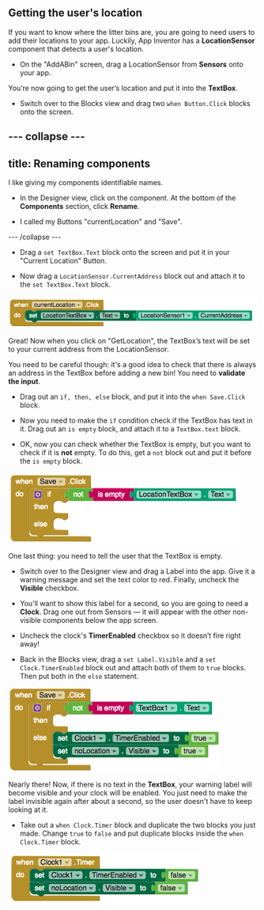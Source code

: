 ## Getting the user's location

If you want to know where the litter bins are, you are going to need users to add their locations to your app. Luckily, App Inventor has a **LocationSensor** component that detects a user's location.

+ On the "AddABin" screen, drag a LocationSensor from **Sensors** onto your app.

You’re now going to get the user’s location and put it into the **TextBox**.

+ Switch over to the Blocks view and drag two `when Button.Click` blocks onto the screen.

--- collapse ---
---
title: Renaming components
---

I like giving my components identifiable names. 

+ In the Designer view, click on the component. At the bottom of the **Components** section, click **Rename**. 

+ I called my Buttons "currentLocation" and "Save".

--- /collapse ---

+ Drag a `set TextBox.Text` block onto the screen and put it in your "Current Location" Button.

+ Now drag a `LocationSensor.CurrentAddress` block out and attach it to the `set TextBox.Text` block.

![Code to get the current location](images/getUserLocation.png)

Great! Now when you click on "GetLocation", the TextBox’s text will be set to your current address from the LocationSensor.

You need to be careful though: it's a good idea to check that there is always an address in the TextBox before adding a new bin! You need to **validate the input**.

+ Drag out an `if, then, else` block, and put it into the `when Save.Click` block.

+ Now you need to make the `if` condition check if the TextBox has text in it. Drag out an `is empty` block, and attach it to a `TextBox.text` block.

+ OK, now you can check whether the TextBox is empty, but you want to check if it is **not** empty. To do this, get a `not` block out and put it before the `is empty` block.

![Code to validate the input](images/checkIfTextBoxEmpty.png)

One last thing: you need to tell the user that the TextBox is empty.

+ Switch over to the Designer view and drag a Label into the app. Give it a warning message and set the text color to red. Finally, uncheck the **Visible** checkbox.

+ You'll want to show this label for a second, so you are going to need a **Clock**. Drag one out from Sensors — it will appear with the other non-visible components below the app screen. 

+ Uncheck the clock's **TimerEnabled** checkbox so it doesn’t fire right away!

+ Back in the Blocks view, drag a `set Label.Visible` and a `set Clock.TimerEnabled` block out and attach both of them to `true` blocks. Then put both in the `else` statement.

![](images/saveClickElse.png)

Nearly there! Now, if there is no text in the **TextBox**, your warning label will become visible and your clock will be enabled. You just need to make the label invisible again after about a second, so the user doesn't have to keep looking at it.

+ Take out a `when Clock.Timer` block and duplicate the two blocks you just made. Change `true` to `false` and put duplicate blocks inside the `when Clock.Timer` block.

![](images/hideLabel.png)
